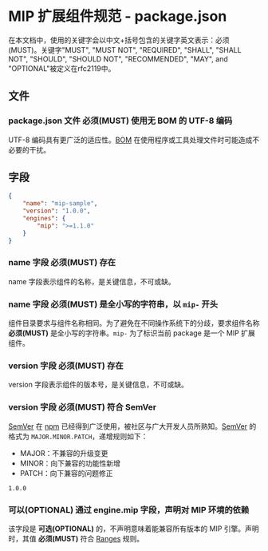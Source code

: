 MIP 扩展组件规范 - package.json
==============


在本文档中，使用的关键字会以中文+括号包含的关键字英文表示：必须(MUST)。关键字"MUST", "MUST NOT", "REQUIRED", "SHALL", "SHALL NOT", "SHOULD", "SHOULD NOT", "RECOMMENDED", "MAY", and "OPTIONAL"被定义在rfc2119中。


文件
----

### package.json 文件 **必须(MUST)** 使用无 BOM 的 UTF-8 编码

UTF-8 编码具有更广泛的适应性。[BOM](https://en.wikipedia.org/wiki/Byte_order_mark) 在使用程序或工具处理文件时可能造成不必要的干扰。


字段
----

```json
{
    "name": "mip-sample",
    "version": "1.0.0",
    "engines": {
        "mip": ">=1.1.0"
    }
}
```


### name 字段 **必须(MUST)** 存在

name 字段表示组件的名称，是关键信息，不可或缺。


### name 字段 **必须(MUST)** 是全小写的字符串，以 `mip-` 开头

组件目录要求与组件名称相同。为了避免在不同操作系统下的分歧，要求组件名称 **必须(MUST)** 是全小写的字符串。`mip-` 为了标识当前 package 是一个 MIP 扩展组件。


### version 字段 **必须(MUST)** 存在

version 字段表示组件的版本号，是关键信息，不可或缺。


### version 字段 **必须(MUST)** 符合 SemVer

[SemVer](http://semver.org/) 在 [npm](https://npmjs.org/) 已经得到广泛使用，被社区与广大开发人员所熟知。[SemVer](http://semver.org/) 的格式为 `MAJOR.MINOR.PATCH`，递增规则如下：

- MAJOR：不兼容的升级变更
- MINOR：向下兼容的功能性新增
- PATCH：向下兼容的问题修正

```
1.0.0
```

### **可以(OPTIONAL)** 通过 engine.mip 字段，声明对 MIP 环境的依赖

该字段是 **可选(OPTIONAL)** 的，不声明意味着能兼容所有版本的 MIP 引擎。声明时，其值 **必须(MUST)** 符合 [Ranges](https://docs.npmjs.com/misc/semver#ranges) 规则。


